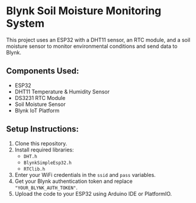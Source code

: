 # Blynk Soil Moisture Monitoring System

This project uses an ESP32 with a DHT11 sensor, an RTC module, and a soil moisture sensor to monitor environmental conditions and send data to Blynk.

## Components Used:
- ESP32
- DHT11 Temperature & Humidity Sensor
- DS3231 RTC Module
- Soil Moisture Sensor
- Blynk IoT Platform

## Setup Instructions:
1. Clone this repository.
2. Install required libraries:
   - `DHT.h`
   - `BlynkSimpleEsp32.h`
   - `RTClib.h`
3. Enter your WiFi credentials in the `ssid` and `pass` variables.
4. Get your Blynk authentication token and replace `"YOUR_BLYNK_AUTH_TOKEN"`.
5. Upload the code to your ESP32 using Arduino IDE or PlatformIO.
